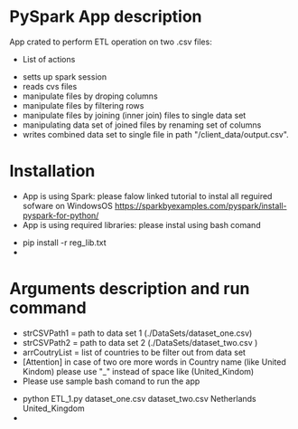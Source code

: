 # PySpark App description
App crated to perform ETL operation on two .csv files:
* List of actions
- setts up spark session
- reads cvs files
- manipulate files by droping columns
- manipulate files by filtering rows
- manipulate files by joining (inner join) files to single data set
- manipulating data set of joined files by renaming set of columns
- writes combined data set to single file in path "/client_data/output.csv".

# Installation
- App is using Spark: please falow linked tutorial to instal all reguired sofware on WindowsOS
     https://sparkbyexamples.com/pyspark/install-pyspark-for-python/
- App is using required libraries: please instal using bash comand 
* 
    pip install -r reg_lib.txt 
* 
# Arguments description and run command
- strCSVPath1 = path to data set 1 (./DataSets/dataset_one.csv)
- strCSVPath2 = path to data set 2 (./DataSets/dataset_two.csv )
- arrCoutryList = list of countries to be filter out from data set 
- [Attention] in case of two ore more words in Country name (like United Kindom) please use "_" instead of space like (United_Kindom)
- Please use sample bash comand to run the app 
* 
    python ETL_1.py dataset_one.csv dataset_two.csv Netherlands United_Kingdom
* 
